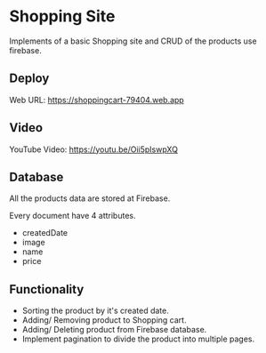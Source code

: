# Shopping Site

Implements of a basic Shopping site and CRUD of the products use firebase.



## Deploy

Web URL: https://shoppingcart-79404.web.app



## Video

YouTube Video: https://youtu.be/Oii5pIswpXQ



## Database

All the products data are stored at Firebase.

Every document have 4 attributes.

- createdDate
- image
- name
- price



## Functionality

- Sorting the product by it's created date.
- Adding/ Removing product to Shopping cart.
- Adding/ Deleting product from Firebase database.
- Implement pagination to divide the product into multiple pages.
